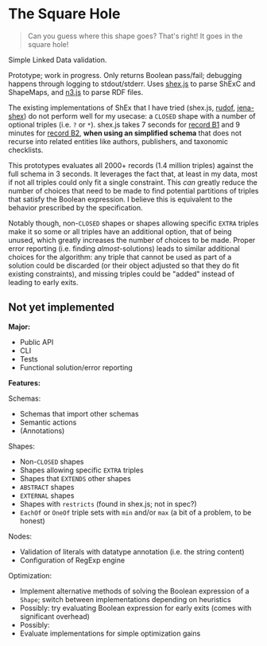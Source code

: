 # The Square Hole

> Can you guess where this shape goes? That's right! It goes in the square hole!

Simple Linked Data validation.

Prototype; work in progress. Only returns Boolean pass/fail; debugging happens through logging to stdout/stderr. Uses [shex.js](https://github.com/shexjs/shex.js) to parse ShExC and ShapeMaps, and [n3.js](https://github.com/rdfjs/N3.js) to parse RDF files.

The existing implementations of ShEx that I have tried (shex.js, [rudof](https://rudof-project.github.io/), [jena-shex](https://jena.apache.org/documentation/shex/)) do not perform well for my usecase: a `CLOSED` shape with a number of optional triples (i.e. `?` or `*`). shex.js takes 7 seconds for [record B1](https://purl.org/identification-resources/catalog/B1) and 9 minutes for [record B2](https://purl.org/identification-resources/catalog/B2), **when using an simplified schema** that does not recurse into related entities like authors, publishers, and taxonomic checklists.

This prototypes evaluates all 2000+ records (1.4 million triples) against the full schema in 3 seconds. It leverages the fact that, at least in my data, most if not all triples could only fit a single constraint. This *can* greatly reduce the number of choices that need to be made to find potential partitions of triples that satisfy the Boolean expression. I believe this is equivalent to the behavior prescribed by the specification.

Notably though, non-`CLOSED` shapes or shapes allowing specific `EXTRA` triples make it so some or all triples have an additional option, that of being unused, which greatly increases the number of choices to be made. Proper error reporting (i.e. finding _almost_-solutions) leads to similar additional choices for the algorithm: any triple that cannot be used as part of a solution could be discarded (or their object adjusted so that they do fit existing constraints), and missing triples could be "added" instead of leading to early exits.

## Not yet implemented

**Major:**

  - Public API
  - CLI
  - Tests
  - Functional solution/error reporting

**Features:**

Schemas:
  - Schemas that import other schemas
  - Semantic actions
  - (Annotations)

Shapes:
  - Non-`CLOSED` shapes
  - Shapes allowing specific `EXTRA` triples
  - Shapes that `EXTENDS` other shapes
  - `ABSTRACT` shapes
  - `EXTERNAL` shapes
  - Shapes with `restricts` (found in shex.js; not in spec?)
  - `EachOf` or `OneOf` triple sets with `min` and/or `max` (a bit of a problem, to be honest)

Nodes:
  - Validation of literals with datatype annotation (i.e. the string content)
  - Configuration of RegExp engine

Optimization:
  - Implement alternative methods of solving the Boolean expression of a `Shape`; switch between implementations depending on heuristics
  - Possibly: try evaluating Boolean expression for early exits (comes with significant overhead)
  - Possibly:
  - Evaluate implementations for simple optimization gains
